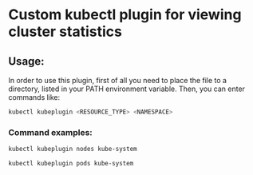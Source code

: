 # Custom kubectl plugin for viewing cluster statistics

## Usage:
In order to use this plugin, first of all you need to place the file to a directory, listed in your PATH environment variable. Then, you can enter commands like:
```bash
kubectl kubeplugin <RESOURCE_TYPE> <NAMESPACE>
```

### Command examples:

```bash
kubectl kubeplugin nodes kube-system
```

```bash
kubectl kubeplugin pods kube-system
```